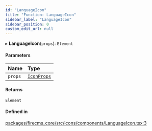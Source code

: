 ```yaml
---
id: "LanguageIcon"
title: "Function: LanguageIcon"
sidebar_label: "LanguageIcon"
sidebar_position: 0
custom_edit_url: null
---
```


▸ **LanguageIcon**(`props`): `Element`

#### Parameters

| Name | Type |
| :------ | :------ |
| `props` | [`IconProps`](../types/IconProps.md) |

#### Returns

`Element`

#### Defined in

[packages/firecms_core/src/icons/components/LanguageIcon.tsx:3](https://github.com/FireCMSco/firecms/blob/d45f3739/packages/firecms_core/src/icons/components/LanguageIcon.tsx#L3)
